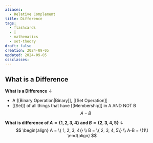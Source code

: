 ```yaml
---
aliases:
  - Relative Complement
title: Difference
tags:
  - flashcards
  - 🌱
  - mathematics
  - set-theory
draft: false
creation: 2024-09-05
updated: 2024-09-05
cssclasses: 
---
```

## What is a Difference

**What is a Difference**
↓
- A [[Binary Operation|Binary]], [[Set Operation]]
- [[Set]] of all things that have [[Membership]] in A AND NOT B
$$A-B$$
<!--SR:!2025-01-01,16,290-->

**What is difference of $A = \{ 1, 2, 3, 4\}$ and $B = \{ 2, 3, 4, 5\}$**
↓
$$
\begin{align}
A = \{ 1, 2, 3, 4\} \\
B = \{ 2, 3, 4, 5\} \\
A-B = \{1\}
\end{align}
$$
<!--SR:!2024-12-30,14,290-->
